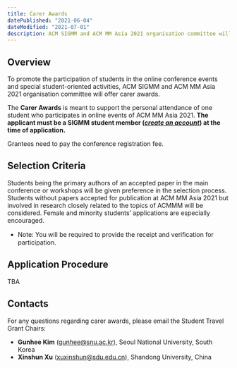 ```yaml
---
title: Carer Awards
datePublished: "2021-06-04"
dateModified: "2021-07-01"
description: ACM SIGMM and ACM MM Asia 2021 organisation committee will offer carer awards for students to attend online events. 
---
```


## Overview

To promote the participation of students in the online conference events and special student-oriented activities, ACM SIGMM and ACM MM Asia 2021 organisation committee will offer carer awards.

The **Carer Awards** is meant to support the personal attendance of one student who participates in online events of ACM MM Asia 2021. **The applicant must be a SIGMM student member ([*create an account*](https://services.acm.org/public/qj/login_gensigqj.cfm?rdr=&promo=QJSIG&offering=044&form_type=SIG)) at the time of application.**

Grantees need to pay the conference registration fee.


## Selection Criteria
Students being the primary authors of an accepted paper in the main conference or workshops will be given preference in the selection process. Students without papers accepted for publication at ACM MM Asia 2021 but involved in research closely related to the topics of ACMMM will be considered. Female and minority students’ applications are especially encouraged.

- Note: You will be required to provide the receipt and veriﬁcation for participation.


## Application Procedure
TBA


## Contacts
For any questions regarding carer awards, please email the Student Travel Grant Chairs: 

- **Gunhee Kim** ([gunhee@snu.ac.kr](mailto:gunhee@snu.ac.kr)), Seoul National University, South Korea 
- **Xinshun Xu** ([xuxinshun@sdu.edu.cn](mailto:xuxinshun@sdu.edu.cn)), Shandong University, China

